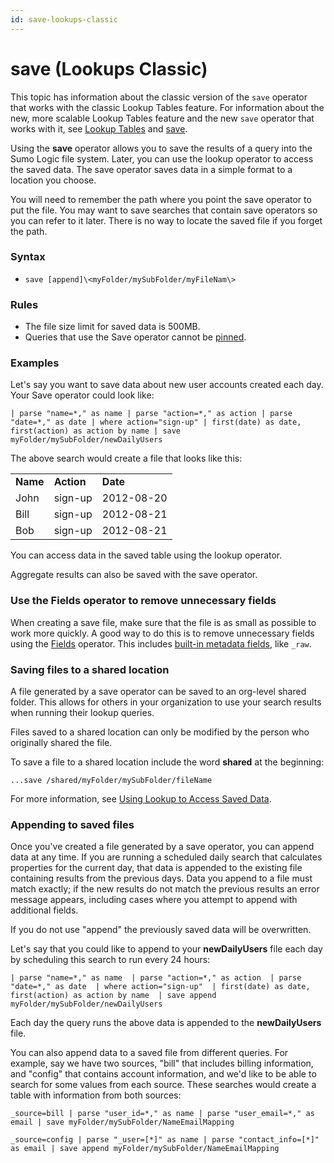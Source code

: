 ```yaml
---
id: save-lookups-classic
---
```


# save (Lookups Classic)

This topic has information about the classic version of
the `save` operator that works with the classic Lookup Tables feature.
For information about the new, more scalable Lookup Tables feature and
the new `save` operator that works with it, see [Lookup
Tables](../../Lookup_Tables.md "Lookup Tables") and [save](save.md "save").

Using the **save** operator allows you to save the results of a query
into the Sumo Logic file system. Later, you can use the lookup operator
to access the saved data. The save operator saves data in a simple
format to a location you choose.

You will need to remember the path where you point the save operator to
put the file. You may want to save searches that contain save operators
so you can refer to it later. There is no way to locate the saved file
if you forget the path.

### Syntax

* `save [append]\<myFolder/mySubFolder/myFileNam\>`

### Rules

* The file size limit for saved data is 500MB.
* Queries that use the Save operator cannot
    be [pinned](../../../01Start-Here/Library/Pinned-Searches.md "Pinned Searches").

### Examples

Let's say you want to save data about new user accounts created each
day. Your Save operator could look like:

`| parse "name=*," as name | parse "action=*," as action | parse "date=*," as date | where action="sign-up" | first(date) as date, first(action) as action by name | save myFolder/mySubFolder/newDailyUsers`

The above search would create a file that looks like this:

|          |            |            |
|----------|------------|------------|
| **Name** | **Action** | **Date**   |
| John     | sign-up    | 2012-08-20 |
| Bill     | sign-up    | 2012-08-21 |
| Bob      | sign-up    | 2012-08-21 |

You can access data in the saved table using the lookup operator.

Aggregate results can also be saved with the save operator.

### Use the Fields operator to remove unnecessary fields

When creating a save file, make sure that the file is as small as
possible to work more quickly. A good way to do this is to remove
unnecessary fields using
the [Fields](fields_operator.md "fields") operator. This includes
[built-in metadata
fields](../../Get-Started-with-Search/Search-Basics/Built-in-Metadata.md "Built-in Metadata"),
like `_raw`.

### Saving files to a shared location

A file generated by a save operator can be saved to an org-level shared
folder. This allows for others in your organization to use your search
results when running their lookup queries.

Files saved to a shared location can only be modified by the person who
originally shared the file.

To save a file to a shared location include the word **shared** at the
beginning:

`...save /shared/myFolder/mySubFolder/fileName`

For more information, see [Using Lookup to Access Saved
Data](lookup-classic.md "lookup").

### Appending to saved files

Once you've created a file generated by a save operator, you can append
data at any time. If you are running a scheduled daily search that
calculates properties for the current day, that data is appended to the
existing file containing results from the previous days. Data you append
to a file must match exactly; if the new results do not match the
previous results an error message appears, including cases where you
attempt to append with additional fields.

If you do not use "append" the previously saved data will be overwritten.

Let's say that you could like to append to your **newDailyUsers** file each
day by scheduling this search to run every 24 hours:

`| parse "name=*," as name  | parse "action=*," as action  | parse "date=*," as date  | where action="sign-up"  | first(date) as date, first(action) as action by name  | save append myFolder/mySubFolder/newDailyUsers`

Each day the query runs the above data is appended to the
**newDailyUsers** file.

You can also append data to a saved file from different queries. For
example, say we have two sources, "bill" that includes billing
information, and "config" that contains account information, and we'd
like to be able to search for some values from each source. These
searches would create a table with information from both sources:

`_source=bill | parse "user_id=*," as name | parse "user_email=*," as email | save myFolder/mySubFolder/NameEmailMapping`

`_source=config | parse "_user=[*]" as name | parse "contact_info=[*]" as email | save append myFolder/mySubFolder/NameEmailMapping`
